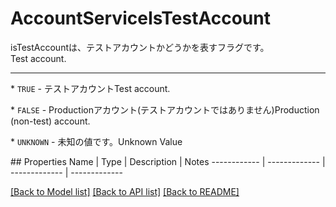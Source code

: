 # AccountServiceIsTestAccount

<div lang=\"ja\">isTestAccountは、テストアカウントかどうかを表すフラグです。</div> <div lang=\"en\">Test account.</div> <hr> <p>* <code>TRUE</code> - <span lang=\"ja\">テストアカウント</span><span lang=\"en\">Test account.</span></p> <p>* <code>FALSE</code> - <span lang=\"ja\">Productionアカウント(テストアカウントではありません)</span><span lang=\"en\">Production (non-test) account.</span></p> <p>* <code>UNKNOWN</code> - <span lang=\"ja\">未知の値です。</span><span lang=\"en\">Unknown Value</span></p> 
## Properties
Name | Type | Description | Notes
------------ | ------------- | ------------- | -------------

[[Back to Model list]](../README.md#documentation-for-models) [[Back to API list]](../README.md#documentation-for-api-endpoints) [[Back to README]](../README.md)



